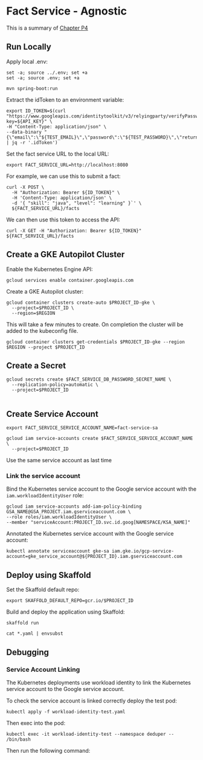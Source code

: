 # Fact Service - Agnostic

This is a summary of [Chapter P4](../chapters/chp4.asciidoc)

## Run Locally

Apply local .env:

```shell
set -a; source ../.env; set +a 
set -a; source .env; set +a
```

```shell
mvn spring-boot:run
```

Extract the idToken to an environment variable:

```shell
export ID_TOKEN=$(curl "https://www.googleapis.com/identitytoolkit/v3/relyingparty/verifyPassword?key=${API_KEY}" \
-H "Content-Type: application/json" \
--data-binary "{\"email\":\"${TEST_EMAIL}\",\"password\":\"${TEST_PASSWORD}\",\"returnSecureToken\":true}" | jq -r '.idToken')
```

Set the fact service URL to the local URL:

```shell
export FACT_SERVICE_URL=http://localhost:8080
```

For example, we can use this to submit a fact:

```shell
curl -X POST \
  -H "Authorization: Bearer ${ID_TOKEN}" \
  -H 'Content-Type: application/json' \
  -d '{ "skill": "java", "level": "learning" }`' \
  ${FACT_SERVICE_URL}/facts
```

We can then use this token to access the API:

```shell
curl -X GET -H "Authorization: Bearer ${ID_TOKEN}" ${FACT_SERVICE_URL}/facts
```

## Create a GKE Autopilot Cluster

Enable the Kubernetes Engine API:

```shell
gcloud services enable container.googleapis.com
```

Create a GKE Autopilot cluster:

```shell
gcloud container clusters create-auto $PROJECT_ID-gke \
  --project=$PROJECT_ID \
  --region=$REGION
```

This will take a few minutes to create. On completion the cluster will be added to the kubeconfig file.

```shell
gcloud container clusters get-credentials $PROJECT_ID-gke --region $REGION --project $PROJECT_ID
```

## Create a Secret

```shell
gcloud secrets create $FACT_SERVICE_DB_PASSWORD_SECRET_NAME \
  --replication-policy=automatic \
  --project=$PROJECT_ID
```

```shell
```

## Create Service Account

```shell
export FACT_SERVICE_SERVICE_ACCOUNT_NAME=fact-service-sa
```

```shell
gcloud iam service-accounts create $FACT_SERVICE_SERVICE_ACCOUNT_NAME \
  --project=$PROJECT_ID
```

Use the same service account as last time

### Link the service account

Bind the Kubernetes service account to the Google service account with the `iam.workloadIdentityUser` role:

```shell
gcloud iam service-accounts add-iam-policy-binding GSA_NAME@GSA_PROJECT.iam.gserviceaccount.com \
--role roles/iam.workloadIdentityUser \
--member "serviceAccount:PROJECT_ID.svc.id.goog[NAMESPACE/KSA_NAME]"
```

Annotated the Kubernetes service account with the Google service account:
```shell
kubectl annotate serviceaccount gke-sa iam.gke.io/gcp-service-account=gke_service_account@${PROJECT_ID}.iam.gserviceaccount.com
```

## Deploy using Skaffold

Set the Skaffold default repo:

```shell
export SKAFFOLD_DEFAULT_REPO=gcr.io/$PROJECT_ID
```

Build and deploy the application using Skaffold:

```shell
skaffold run
```

```shell
cat *.yaml | envsubst
```

## Debugging

### Service Account Linking

The Kubernetes deployments use workload identity to link the Kubernetes service account to the Google service account.

To check the service account is linked correctly deploy the test pod:

```shell
kubectl apply -f workload-identity-test.yaml
```

Then exec into the pod:

```shell
kubectl exec -it workload-identity-test --namespace deduper -- /bin/bash
```

Then run the following command:
